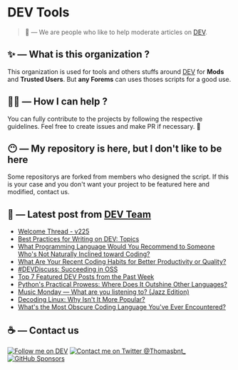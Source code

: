# DEV Tools

> 🔧 — We are people who like to help moderate articles on [DEV](https://dev.to).

## ✨ — What is this organization ?

This organization is used for tools and others stuffs around [DEV](https://dev.to) for **Mods** and **Trusted Users**. But __any Forems__ can uses thoses scripts for a good use.


## 💪🏼 — How I can help ?

You can fully contribute to the projects by following the respective guidelines. Feel free to create issues and make PR if necessary. 🎉

## 😶 — My repository is here, but I don't like to be here

Some repositorys are forked from members who designed the script. If this is your case and you don't want your project to be featured here and modified, contact us.

## 📝 — Latest post from [DEV Team](https://dev.to/devteam)

<!-- BLOG-POST-LIST:START -->
- [Welcome Thread - v225](https://dev.to/devteam/welcome-thread-v225-4aa3)
- [Best Practices for Writing on DEV: Topics](https://dev.to/devteam/best-practices-for-writing-on-dev-topics-1d0j)
- [What Programming Language Would You Recommend to Someone Who&#39;s Not Naturally Inclined toward Coding?](https://dev.to/devteam/what-programming-language-would-you-recommend-to-someone-whos-not-naturally-inclined-toward-coding-1gcg)
- [What Are Your Recent Coding Habits for Better Productivity or Quality?](https://dev.to/devteam/what-are-your-recent-coding-habits-for-better-productivity-or-quality-5ei3)
- [#DEVDiscuss: Succeeding in OSS](https://dev.to/devteam/devdiscuss-succeeding-in-oss-57nl)
- [Top 7 Featured DEV Posts from the Past Week](https://dev.to/devteam/top-7-featured-dev-posts-from-the-past-week-ibc)
- [Python&#39;s Practical Prowess: Where Does It Outshine Other Languages?](https://dev.to/devteam/pythons-practical-prowess-where-does-it-outshine-other-languages-29g8)
- [Music Monday — What are you listening to? &lpar;Jazz Edition&rpar;](https://dev.to/devteam/music-monday-what-are-you-listening-to-jazz-edition-519k)
- [Decoding Linux: Why Isn&#39;t It More Popular?](https://dev.to/devteam/decoding-linux-why-isnt-it-more-popular-3k4o)
- [What&#39;s the Most Obscure Coding Language You&#39;ve Ever Encountered?](https://dev.to/devteam/whats-the-most-obscure-coding-language-youve-ever-encountered-3af)
<!-- BLOG-POST-LIST:END -->


## ☕ — Contact us

[![Follow me on DEV](https://img.shields.io/badge/dev.to-%2308090A.svg?&style=for-the-badge&logo=dev.to&logoColor=white&alt=devto)](https://dev.to/thomasbnt)
[![Contact me on Twitter @Thomasbnt_](https://img.shields.io/badge/Contact%20me%20on%20Twitter-%231DA1F2.svg?&style=for-the-badge&logo=twitter&logoColor=white&alt=twitter)](https://twitter.com/messages/1142357270-1142357270?text=Hello,%20I%20contact%20you%20from%20devtotools%20&recipient_id=1142357270) [![GitHub Sponsors](https://img.shields.io/badge/Sponsor%20me-%23EA54AE.svg?&style=for-the-badge&logo=github-sponsors&logoColor=white)](https://github.com/sponsors/thomasbnt)


